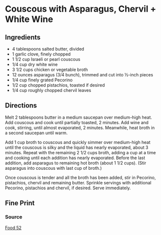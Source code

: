 Couscous with Asparagus, Chervil + White Wine 
==

Ingredients
--

* 4 tablespoons salted butter, divided
* 1 garlic clove, finely chopped
* 1 1/2 cup Israeli or pearl couscous
* 1/4 cup dry white wine
* 3 1/2 cups chicken or vegetable broth
* 12 ounces asparagus (3/4 bunch), trimmed and cut into ½-inch pieces
* 1/4 cup finely grated Pecorino
* 1/2 cup chopped pistachios, toasted if desired
* 1/4 cup roughly chopped chervil leaves

Directions
--

Melt 2 tablespoons butter in a medium saucepan over medium-high heat. Add couscous and cook until partially toasted, 2 minutes. Add wine and cook, stirring, until almost evaporated, 2 minutes. Meanwhile, heat broth in a second saucepan until warm.

Add 1 cup broth to couscous and quickly simmer over medium-high heat until the couscous is silky and the liquid has nearly evaporated, about 3 minutes. Repeat with the remaining 2 1/2 cups broth, adding a cup at a time and cooking until each addition has nearly evaporated. Before the last addition, add asparagus to remaining hot broth (about 1 1/2 cups). (Stir asparagus into couscous with last cup of broth.)

Once couscous is tender and all the broth has been added, stir in Pecorino, pistachios, chervil and remaining butter. Sprinkle servings with additional Pecorino, pistachios and chervil, if desired. Serve immediately.

Fine Print
--

### Source

[Food 52](http://food52.com/recipes/21698-couscous-with-asparagus-chervil-white-wine)

